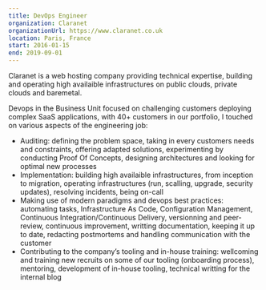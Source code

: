 ```yaml
---
title: DevOps Engineer
organization: Claranet
organizationUrl: https://www.claranet.co.uk
location: Paris, France
start: 2016-01-15
end: 2019-09-01
---
```


Claranet is a web hosting company providing technical expertise, building and operating high availaible infrastructures on public clouds, private clouds and baremetal.

Devops in the Business Unit focused on challenging customers deploying complex SaaS applications, with 40+ customers in our portfolio, I touched on various aspects of the engineering job:

* Auditing: defining the problem space, taking in every customers needs and constraints, offering adapted solutions, experimenting by conducting Proof Of Concepts, designing architectures and looking for optimal new processes
* Implementation: building high availaible infrastructures, from inception to migration, operating infrastructures (run, scalling, upgrade, security updates), resolving incidents, being on-call
* Making use of modern paradigms and devops best practices: automating tasks, Infrastructure As Code, Configuration Management, Continuous Integration/Continuous Delivery, versionning and peer-review, continuous improvement, writting documentation, keeping it up to date, redacting postmortems and handling communication with the customer
* Contributing to the company’s tooling and in-house training: wellcoming and training new recruits on some of our tooling (onboarding process), mentoring, development of in-house tooling, technical writting for the internal blog
